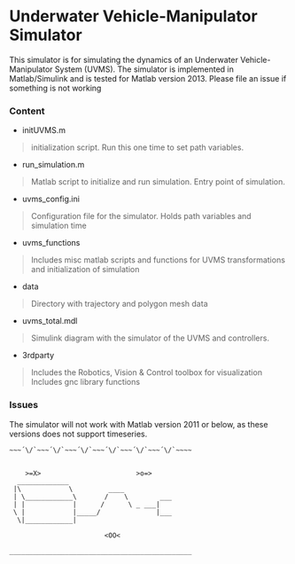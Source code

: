 Underwater Vehicle-Manipulator Simulator
======================================



This simulator is for simulating the dynamics of an Underwater Vehicle-Manipulator System (UVMS). 
The simulator is implemented in Matlab/Simulink and is tested for Matlab version 2013.
Please file an issue if something is not working

### Content



* initUVMS.m
>initialization script. Run this one time to set path variables.

* run_simulation.m
>Matlab script to initialize and run simulation. Entry point of simulation.

* uvms_config.ini
>Configuration file for the simulator. Holds path variables and simulation time

* uvms_functions
>Includes misc matlab scripts and functions for UVMS transformations and initialization of simulation

* data
>Directory with trajectory and polygon mesh data

* uvms_total.mdl
> Simulink diagram with the simulator of the UVMS and controllers.

* 3rdparty
>Includes the Robotics, Vision & Control toolbox for visualization 
>Includes gnc library functions



### Issues
The simulator will not work with Matlab version 2011 or below, as these versions does not support timeseries.


~~~´\/`~~~´\/`~~~´\/`~~~´\/`~~~´\/`~~~´\/`~~~~
~~~´\/`~~~´\/`~~~´\/`~~~´\/`~~~´\/`~~~´\/`~~~~


   	>=X>						>o=>
  _____________
 |\            \         ____
 | \____________\       /    \	      ___
 | |            |      /      \ _ ___|
 \ |            |_____/              |___
  \|____________|				  

						<OO<

______________________________________________




